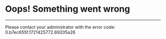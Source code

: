 Oops! Something went wrong
==========================

* * *

Please contact your administrator with the error code: 0.b7ec655f.1721425772.69205a26